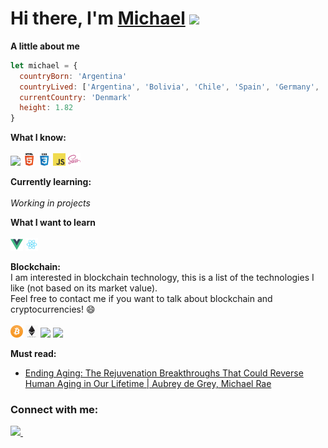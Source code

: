 # <div align="center">
   <h1>Hi there, I'm <a href="https://github.com/deivmaik">Michael</a> <img src="https://media.giphy.com/media/hvRJCLFzcasrR4ia7z/giphy.gif" width="25px"> </h1>



**A little about me**
```javascript
let michael = {
  countryBorn: 'Argentina' 
  countryLived: ['Argentina', 'Bolivia', 'Chile', 'Spain', 'Germany', 'Norway', 'Denmark']
  currentCountry: 'Denmark'
  height: 1.82
}
```

**What I know:** 
<br><br>
<code><img height="20" src="https://avatars.githubusercontent.com/u/5155369?s=200&v=4"></code>
<code><img height="20" src="https://raw.githubusercontent.com/github/explore/80688e429a7d4ef2fca1e82350fe8e3517d3494d/topics/html/html.png"></code>
<code><img height="20" src="https://raw.githubusercontent.com/github/explore/80688e429a7d4ef2fca1e82350fe8e3517d3494d/topics/css/css.png"></code>
<code><img height="20" src="https://raw.githubusercontent.com/github/explore/80688e429a7d4ef2fca1e82350fe8e3517d3494d/topics/javascript/javascript.png"></code>
<code><img height="20" src="https://raw.githubusercontent.com/github/explore/80688e429a7d4ef2fca1e82350fe8e3517d3494d/topics/sass/sass.png"></code>
    

**Currently learning:**  
<br>
*Working in projects*

**What I want to learn**  
<br>
<code><img height="20" src="https://raw.githubusercontent.com/github/explore/80688e429a7d4ef2fca1e82350fe8e3517d3494d/topics/vue/vue.png"></code>
<code><img height="20" src="https://raw.githubusercontent.com/github/explore/80688e429a7d4ef2fca1e82350fe8e3517d3494d/topics/react/react.png"></code>



**Blockchain:** <br>
I am interested in blockchain technology, this is a list of the technologies I like (not based on its market value). <br>
Feel free to contact me if you want to talk about blockchain and cryptocurrencies! 😄 <br>
<br>
<code><img height="20" src="https://raw.githubusercontent.com/github/explore/80688e429a7d4ef2fca1e82350fe8e3517d3494d/topics/bitcoin/bitcoin.png"></code>
<code><img height="20" src="https://raw.githubusercontent.com/github/explore/80688e429a7d4ef2fca1e82350fe8e3517d3494d/topics/ethereum/ethereum.png"></code>
<code><img height="20" src="https://avatars.githubusercontent.com/u/26932212?s=200&v=4"></code>
<code><img height="20" src="https://avatars.githubusercontent.com/u/20126597?s=200&v=4"></code>

**Must read:**<br>
- [ Ending Aging: The Rejuvenation Breakthroughs That Could Reverse Human Aging in Our Lifetime | Aubrey de Grey, Michael Rae](https://www.goodreads.com/book/show/519781.Ending_Aging)<br>


<h3 align="left">Connect with me:</h3>
<a href="https://www.linkedin.com/in/juarez-michael/" target="_blank">
    <img src="https://img.shields.io/badge/linkedin-%230077B5.svg?&style=for-the-badge&logo=linkedin&logoColor=white" />
  </a>&nbsp;&nbsp;



